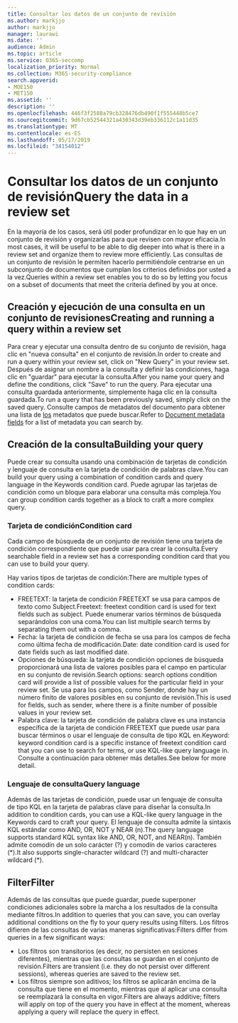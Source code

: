 ```yaml
---
title: Consultar los datos de un conjunto de revisión
ms.author: markjjo
author: markjjo
manager: laurawi
ms.date: ''
audience: Admin
ms.topic: article
ms.service: O365-seccomp
localization_priority: Normal
ms.collection: M365-security-compliance
search.appverid:
- MOE150
- MET150
ms.assetid: ''
description: ''
ms.openlocfilehash: 446f3f2588a79cb328476db490f1f555448b5ce7
ms.sourcegitcommit: 9d67cb52544321a430343d39eb336112c1a11d35
ms.translationtype: MT
ms.contentlocale: es-ES
ms.lasthandoff: 05/17/2019
ms.locfileid: "34154012"
---
```

# <a name="query-the-data-in-a-review-set"></a><span data-ttu-id="2e36a-102">Consultar los datos de un conjunto de revisión</span><span class="sxs-lookup"><span data-stu-id="2e36a-102">Query the data in a review set</span></span>

<span data-ttu-id="2e36a-103">En la mayoría de los casos, será útil poder profundizar en lo que hay en un conjunto de revisión y organizarlas para que revisen con mayor eficacia.</span><span class="sxs-lookup"><span data-stu-id="2e36a-103">In most cases, it will be useful to be able to dig deeper into what is there in a review set and organize them to review more efficiently.</span></span> <span data-ttu-id="2e36a-104">Las consultas de un conjunto de revisión le permiten hacerlo permitiéndole centrarse en un subconjunto de documentos que cumplan los criterios definidos por usted a la vez.</span><span class="sxs-lookup"><span data-stu-id="2e36a-104">Queries within a review set enables you to do so by letting you focus on a subset of documents that meet the criteria defined by you at once.</span></span>

## <a name="creating-and-running-a-query-within-a-review-set"></a><span data-ttu-id="2e36a-105">Creación y ejecución de una consulta en un conjunto de revisiones</span><span class="sxs-lookup"><span data-stu-id="2e36a-105">Creating and running a query within a review set</span></span>

<span data-ttu-id="2e36a-106">Para crear y ejecutar una consulta dentro de su conjunto de revisión, haga clic en "nueva consulta" en el conjunto de revisión.</span><span class="sxs-lookup"><span data-stu-id="2e36a-106">In order to create and run a query within your review set, click on "New Query" in your review set.</span></span> <span data-ttu-id="2e36a-107">Después de asignar un nombre a la consulta y definir las condiciones, haga clic en "guardar" para ejecutar la consulta.</span><span class="sxs-lookup"><span data-stu-id="2e36a-107">After you name your query and define the conditions, click "Save" to run the query.</span></span> <span data-ttu-id="2e36a-108">Para ejecutar una consulta guardada anteriormente, simplemente haga clic en la consulta guardada.</span><span class="sxs-lookup"><span data-stu-id="2e36a-108">To run a query that has been previously saved, simply click on the saved query.</span></span> <span data-ttu-id="2e36a-109">Consulte campos de metadatos del documento para obtener una lista de [los](document-metadata-fields.md) metadatos que puede buscar.</span><span class="sxs-lookup"><span data-stu-id="2e36a-109">Refer to [Document metadata fields](document-metadata-fields.md) for a list of metadata you can search by.</span></span>

## <a name="building-your-query"></a><span data-ttu-id="2e36a-110">Creación de la consulta</span><span class="sxs-lookup"><span data-stu-id="2e36a-110">Building your query</span></span>

<span data-ttu-id="2e36a-111">Puede crear su consulta usando una combinación de tarjetas de condición y lenguaje de consulta en la tarjeta de condición de palabras clave.</span><span class="sxs-lookup"><span data-stu-id="2e36a-111">You can build your query using a combination of condition cards and query language in the Keywords condition card.</span></span> <span data-ttu-id="2e36a-112">Puede agrupar las tarjetas de condición como un bloque para elaborar una consulta más compleja.</span><span class="sxs-lookup"><span data-stu-id="2e36a-112">You can group condition cards together as a block to craft a more complex query.</span></span>

### <a name="condition-card"></a><span data-ttu-id="2e36a-113">Tarjeta de condición</span><span class="sxs-lookup"><span data-stu-id="2e36a-113">Condition card</span></span>

<span data-ttu-id="2e36a-114">Cada campo de búsqueda de un conjunto de revisión tiene una tarjeta de condición correspondiente que puede usar para crear la consulta.</span><span class="sxs-lookup"><span data-stu-id="2e36a-114">Every searchable field in a review set has a corresponding condition card that you can use to build your query.</span></span>

<span data-ttu-id="2e36a-115">Hay varios tipos de tarjetas de condición:</span><span class="sxs-lookup"><span data-stu-id="2e36a-115">There are multiple types of condition cards:</span></span>
- <span data-ttu-id="2e36a-116">FREETEXT: la tarjeta de condición FREETEXT se usa para campos de texto como Subject.</span><span class="sxs-lookup"><span data-stu-id="2e36a-116">Freetext: freetext condition card is used for text fields such as subject.</span></span> <span data-ttu-id="2e36a-117">Puede enumerar varios términos de búsqueda separándolos con una coma.</span><span class="sxs-lookup"><span data-stu-id="2e36a-117">You can list multiple search terms by separating them out with a comma.</span></span>
- <span data-ttu-id="2e36a-118">Fecha: la tarjeta de condición de fecha se usa para los campos de fecha como última fecha de modificación.</span><span class="sxs-lookup"><span data-stu-id="2e36a-118">Date: date condition card is used for date fields such as last modified date.</span></span>
- <span data-ttu-id="2e36a-119">Opciones de búsqueda: la tarjeta de condición opciones de búsqueda proporcionará una lista de valores posibles para el campo en particular en su conjunto de revisión.</span><span class="sxs-lookup"><span data-stu-id="2e36a-119">Search options: search options condition card will provide a list of possible values for the particular field in your review set.</span></span> <span data-ttu-id="2e36a-120">Se usa para los campos, como Sender, donde hay un número finito de valores posibles en su conjunto de revisión.</span><span class="sxs-lookup"><span data-stu-id="2e36a-120">This is used for fields, such as sender, where there is a finite number of possible values in your review set.</span></span>
- <span data-ttu-id="2e36a-121">Palabra clave: la tarjeta de condición de palabra clave es una instancia específica de la tarjeta de condición FREETEXT que puede usar para buscar términos o usar el lenguaje de consulta de tipo KQL en.</span><span class="sxs-lookup"><span data-stu-id="2e36a-121">Keyword: keyword condition card is a specific instance of freetext condition card that you can use to search for terms, or use KQL-like query language in.</span></span> <span data-ttu-id="2e36a-122">Consulte a continuación para obtener más detalles.</span><span class="sxs-lookup"><span data-stu-id="2e36a-122">See below for more detail.</span></span>

### <a name="query-language"></a><span data-ttu-id="2e36a-123">Lenguaje de consulta</span><span class="sxs-lookup"><span data-stu-id="2e36a-123">Query language</span></span>

<span data-ttu-id="2e36a-124">Además de las tarjetas de condición, puede usar un lenguaje de consulta de tipo KQL en la tarjeta de palabras clave para diseñar la consulta.</span><span class="sxs-lookup"><span data-stu-id="2e36a-124">In addition to condition cards, you can use a KQL-like query language in the Keywords card to craft your query.</span></span> <span data-ttu-id="2e36a-125">El lenguaje de consulta admite la sintaxis KQL estándar como AND, OR, NOT y NEAR (n).</span><span class="sxs-lookup"><span data-stu-id="2e36a-125">The query language supports standard KQL syntax like AND, OR, NOT, and NEAR(n).</span></span> <span data-ttu-id="2e36a-126">También admite comodín de un solo carácter (?) y comodín de varios caracteres (\*).</span><span class="sxs-lookup"><span data-stu-id="2e36a-126">It also supports single-character wildcard (?) and multi-character wildcard (\*).</span></span>

## <a name="filter"></a><span data-ttu-id="2e36a-127">Filter</span><span class="sxs-lookup"><span data-stu-id="2e36a-127">Filter</span></span>

<span data-ttu-id="2e36a-128">Además de las consultas que puede guardar, puede superponer condiciones adicionales sobre la marcha a los resultados de la consulta mediante filtros.</span><span class="sxs-lookup"><span data-stu-id="2e36a-128">In addition to queries that you can save, you can overlay additional conditions on the fly to your query results using filters.</span></span> <span data-ttu-id="2e36a-129">Los filtros difieren de las consultas de varias maneras significativas:</span><span class="sxs-lookup"><span data-stu-id="2e36a-129">Filters differ from queries in a few significant ways:</span></span>
- <span data-ttu-id="2e36a-130">Los filtros son transitorios (es decir, no persisten en sesiones diferentes), mientras que las consultas se guardan en el conjunto de revisión.</span><span class="sxs-lookup"><span data-stu-id="2e36a-130">Filters are transient (i.e. they do not persist over different sessions), whereas queries are saved to the review set.</span></span>
- <span data-ttu-id="2e36a-131">Los filtros siempre son aditivos; los filtros se aplicarán encima de la consulta que tiene en el momento, mientras que al aplicar una consulta se reemplazará la consulta en vigor.</span><span class="sxs-lookup"><span data-stu-id="2e36a-131">Filters are always additive; filters will apply on top of the query you have in effect at the moment, whereas applying a query will replace the query in effect.</span></span>